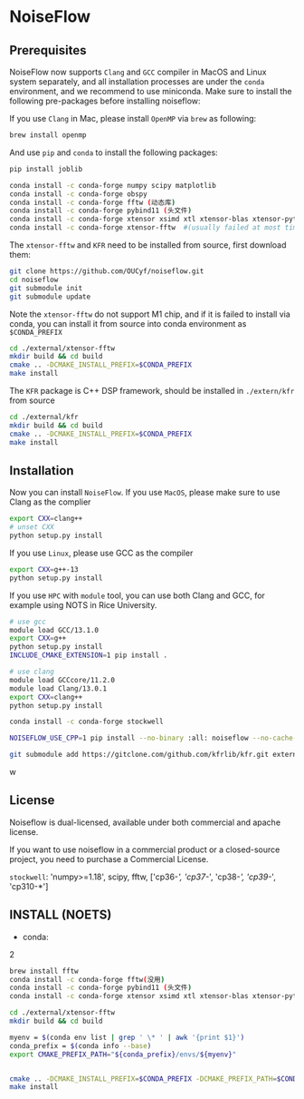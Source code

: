 # NoiseFlow


## Prerequisites

NoiseFlow now supports `Clang` and `GCC` compiler in MacOS and Linux system separately, and all installation processes are under the `conda` environment, and we recommend to use miniconda. Make sure to install the following pre-packages before installing noiseflow:


If you use `Clang` in Mac, please install `OpenMP` via `brew` as following:

```bash
brew install openmp
```

And use `pip` and `conda` to install the following packages:

```bash
pip install joblib

conda install -c conda-forge numpy scipy matplotlib 
conda install -c conda-forge obspy
conda install -c conda-forge fftw (动态库)
conda install -c conda-forge pybind11 (头文件)
conda install -c conda-forge xtensor xsimd xtl xtensor-blas xtensor-python (可能是静态库)
conda install -c conda-forge xtensor-fftw  #(usually failed at most time)  
```

The `xtensor-fftw` and `KFR` need to be installed from source, first download them:


```bash
git clone https://github.com/OUCyf/noiseflow.git
cd noiseflow
git submodule init
git submodule update
```



Note the `xtensor-fftw` do not support M1 chip, and if it is failed to install via conda, you can install it from source into conda environment as `$CONDA_PREFIX`

```bash
cd ./external/xtensor-fftw
mkdir build && cd build
cmake .. -DCMAKE_INSTALL_PREFIX=$CONDA_PREFIX
make install
```



The `KFR` package is C++ DSP framework, should be installed in `./extern/kfr` from source

```bash
cd ./external/kfr
mkdir build && cd build
cmake .. -DCMAKE_INSTALL_PREFIX=$CONDA_PREFIX
make install
```




## Installation

Now you can install `NoiseFlow`. If you use `MacOS`, please make sure to use Clang as the complier

```bash
export CXX=clang++
# unset CXX
python setup.py install
```

If you use `Linux`, please use GCC as the compiler

```bash
export CXX=g++-13
python setup.py install
```


If you use `HPC` with `module` tool, you can use both Clang and GCC, for example using NOTS in Rice University.

```bash
# use gcc
module load GCC/13.1.0
export CXX=g++
python setup.py install
INCLUDE_CMAKE_EXTENSION=1 pip install .

# use clang
module load GCCcore/11.2.0
module load Clang/13.0.1
export CXX=clang++
python setup.py install
```

```bash
conda install -c conda-forge stockwell

NOISEFLOW_USE_CPP=1 pip install --no-binary :all: noiseflow --no-cache-dir

git submodule add https://gitclone.com/github.com/kfrlib/kfr.git extern/kfr
```
w


## License
Noiseflow is dual-licensed, available under both commercial and apache license.

If you want to use noiseflow in a commercial product or a closed-source project, you need to purchase a Commercial License.



`stockwell`: 'numpy>=1.18', scipy, fftw, ['cp36-*', 'cp37-*', 'cp38-*', 'cp39-*', 'cp310-*']



## INSTALL (NOETS)
- conda:

2

```bash
brew install fftw
conda install -c conda-forge fftw(没用)
conda install -c conda-forge pybind11 (头文件)
conda install -c conda-forge xtensor xsimd xtl xtensor-blas xtensor-python (可能是静态库)
```




```bash
cd ./external/xtensor-fftw
mkdir build && cd build

myenv = $(conda env list | grep ' \* ' | awk '{print $1}')
conda_prefix = $(conda info --base)
export CMAKE_PREFIX_PATH="${conda_prefix}/envs/${myenv}"


cmake .. -DCMAKE_INSTALL_PREFIX=$CONDA_PREFIX -DCMAKE_PREFIX_PATH=$CONDA_PREFIX
make install
```